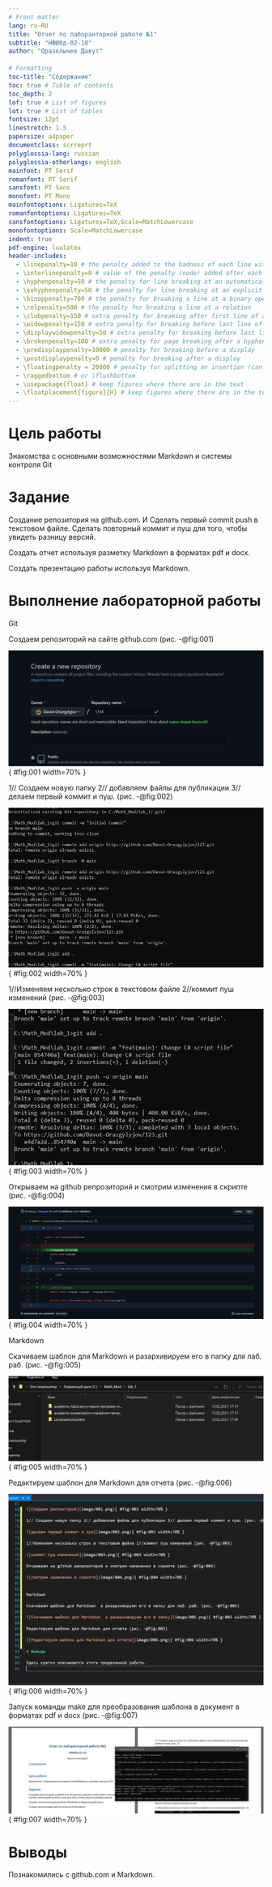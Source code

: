 ```yaml
---
# Front matter
lang: ru-RU
title: "Отчет по лаборанторной работе №1"
subtitle: "НФИбд-02-18"
author: "Оразклычев Давут"

# Formatting
toc-title: "Содержание"
toc: true # Table of contents
toc_depth: 2
lof: true # List of figures
lot: true # List of tables
fontsize: 12pt
linestretch: 1.5
papersize: a4paper
documentclass: scrreprt
polyglossia-lang: russian
polyglossia-otherlangs: english
mainfont: PT Serif
romanfont: PT Serif
sansfont: PT Sans
monofont: PT Mono
mainfontoptions: Ligatures=TeX
romanfontoptions: Ligatures=TeX
sansfontoptions: Ligatures=TeX,Scale=MatchLowercase
monofontoptions: Scale=MatchLowercase
indent: true
pdf-engine: lualatex
header-includes:
  - \linepenalty=10 # the penalty added to the badness of each line within a paragraph (no associated penalty node) Increasing the value makes tex try to have fewer lines in the paragraph.
  - \interlinepenalty=0 # value of the penalty (node) added after each line of a paragraph.
  - \hyphenpenalty=50 # the penalty for line breaking at an automatically inserted hyphen
  - \exhyphenpenalty=50 # the penalty for line breaking at an explicit hyphen
  - \binoppenalty=700 # the penalty for breaking a line at a binary operator
  - \relpenalty=500 # the penalty for breaking a line at a relation
  - \clubpenalty=150 # extra penalty for breaking after first line of a paragraph
  - \widowpenalty=150 # extra penalty for breaking before last line of a paragraph
  - \displaywidowpenalty=50 # extra penalty for breaking before last line before a display math
  - \brokenpenalty=100 # extra penalty for page breaking after a hyphenated line
  - \predisplaypenalty=10000 # penalty for breaking before a display
  - \postdisplaypenalty=0 # penalty for breaking after a display
  - \floatingpenalty = 20000 # penalty for splitting an insertion (can only be split footnote in standard LaTeX)
  - \raggedbottom # or \flushbottom
  - \usepackage{float} # keep figures where there are in the text
  - \floatplacement{figure}{H} # keep figures where there are in the text
---
```


# Цель работы

Знакомства с основными возможностями Markdown и системы контроля Git

# Задание

Создание репозитория на github.com. И Сделать первый commit push в текстовом файле. Сделать повторный коммит  и пуш для того, чтобы увидеть разницу версий.

Создать отчет используя разметку Markdown в форматах pdf и docx.

Создать презентацию работы используя Markdown. 


# Выполнение лабораторной работы

Git

Создаем репозиторий на сайте github.com (рис. -@fig:001)

![Создаем репозиторий](image/001.png){ #fig:001 width=70% }

1// Создаем новую папку 2// добавляем файлы для публикации 3// делаем первый коммит и пуш. (рис. -@fig:002)

![делаем первый коммит и пуш](image/002.png){ #fig:002 width=70% }

1//Изменяем несколько строк в текстовом файле 2//коммит пуш изменений (рис. -@fig:003)

![коммит пуш изменений](image/003.png){ #fig:003 width=70% }

Открываем на github репрозиторий и смотрим изменения в скрипте (рис. -@fig:004)

![смотрим изменения в скрипте](image/004.png){ #fig:004 width=70% }


Markdown

Скачиваем шаблон для Markdown  и разархивируем его в папку для лаб. раб. (рис. -@fig:005)

![Скачиваем шаблон для Markdown  и разархивируем его в папку](image/005.png){ #fig:005 width=70% }

Редактируем шаблон для Markdown для отчета (рис. -@fig:006)

![Редактируем шаблон для Markdown для отчета](image/006.png){ #fig:006 width=70% }

Запуск команды make для преобразования шаблона в документ в форматах pdf и docx (рис. -@fig:007)

![Редактируем шаблон для Markdown для отчета](image/007.png){ #fig:007 width=70% }

# Выводы

Познакомились с github.com и Markdown.
